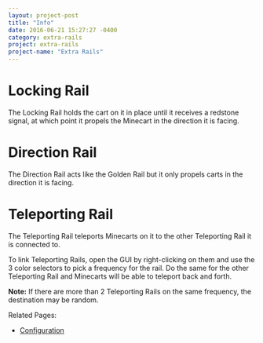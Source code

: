 ```yaml
---
layout: project-post
title: "Info"
date: 2016-06-21 15:27:27 -0400
category: extra-rails
project: extra-rails
project-name: "Extra Rails"
---
```


<h1><span class="mcitem" data-item="ExtraRails:lockingRail"></span>Locking Rail</h1>
The Locking Rail holds the cart on it in place until it receives a redstone signal, at which point it propels the Minecart in the direction it is facing.

<canvas class="recipe crafting" data-input="iron_ingot,empty,iron_ingot,iron_ingot,stick,iron_ingot,iron_ingot,slime_ball,iron_ingot" data-output="ExtraRails:lockingRail"></canvas>

<h1><span class="mcitem" data-item="ExtraRails:directionRail"></span>Direction Rail</h1>
The Direction Rail acts like the Golden Rail but it only propels carts in the direction it is facing.

<canvas class="recipe crafting" data-input="iron_ingot,empty,iron_ingot,iron_ingot,stick,iron_ingot,iron_ingot,repeater,iron_ingot" data-output="ExtraRails:directionRail*2"></canvas>

<h1 id="teleporting-rail"><span class="mcitem" data-item="ExtraRails:teleportingRail"></span>Teleporting Rail</h1>
The Teleporting Rail teleports Minecarts on it to the other Teleporting Rail it is connected to.

To link Teleporting Rails, open the GUI by right-clicking on them and use the 3 color selectors to pick a frequency for the rail. Do the same for the other Teleporting Rail and Minecarts will be able to teleport back and forth.

**Note:** If there are more than 2 Teleporting Rails on the same frequency, the destination may be random.

Related Pages:

- [Configuration](../configuration/)

<canvas class="recipe crafting" data-input="iron_ingot,ender_pearl,iron_ingot,iron_ingot,stick,iron_ingot,iron_ingot,ender_pearl,iron_ingot" data-output="ExtraRails:teleportingRail"></canvas>